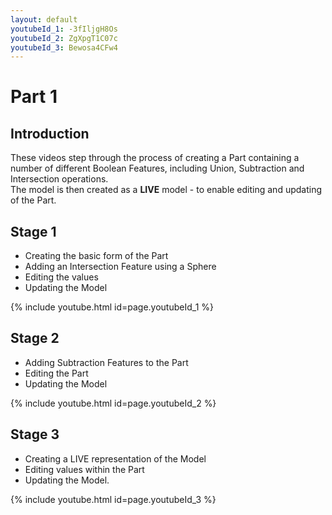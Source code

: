 ```yaml
---
layout: default
youtubeId_1: -3fIljgH8Os
youtubeId_2: ZgXpgT1C07c
youtubeId_3: Bewosa4CFw4
---
```


# Part 1

## Introduction

These videos step through the process of creating a Part containing a number of different Boolean Features, including Union, Subtraction and Intersection operations.<br>
The model is then created as a **LIVE** model - to enable editing and updating of the Part.

## Stage 1

- Creating the basic form of the Part
- Adding an Intersection Feature using a Sphere
- Editing the values 
- Updating the Model

{% include youtube.html id=page.youtubeId_1 %}


## Stage 2

- Adding Subtraction Features to the Part
- Editing the Part
- Updating the Model

{% include youtube.html id=page.youtubeId_2 %}


## Stage 3

- Creating a LIVE representation of the Model
- Editing values within the Part
- Updating the Model.

{% include youtube.html id=page.youtubeId_3 %}

